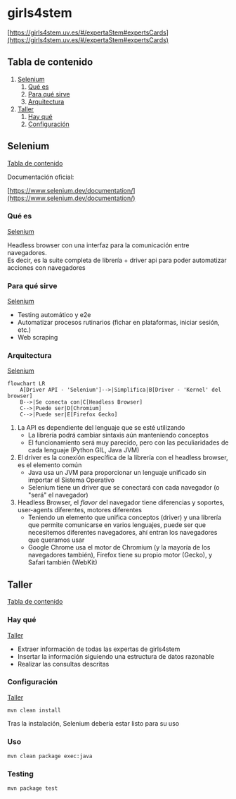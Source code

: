 # girls4stem

[https://girls4stem.uv.es/#/expertaStem#expertsCards](https://girls4stem.uv.es/#/expertaStem#expertsCards)

## Tabla de contenido

1. [Selenium](#selenium)
   1. [Qué es](#qué-es)
   1. [Para qué sirve](#para-qué-sirve)
   1. [Arquitectura](#arquitectura)
1. [Taller](#taller)
   1. [Hay qué](#hay-qué)
   1. [Configuración](#configuración)

## Selenium

[Tabla de contenido](#tabla-de-contenido)

Documentación oficial:

[https://www.selenium.dev/documentation/](https://www.selenium.dev/documentation/)

### Qué es

[Selenium](#selenium)

Headless browser con una interfaz para la comunicación entre navegadores.\
Es decir, es la suite completa de librería + driver api para poder automatizar acciones con navegadores

### Para qué sirve

[Selenium](#selenium)

- Testing automático y e2e
- Automatizar procesos rutinarios (fichar en plataformas, iniciar sesión, etc.)
- Web scraping

### Arquitectura

[Selenium](#selenium)

```mermaid
flowchart LR
    A[Driver API - 'Selenium']-->|Simplifica|B[Driver - 'Kernel' del browser]
    B-->|Se conecta con|C[Headless Browser]
    C-->|Puede ser|D[Chromium]
    C-->|Puede ser|E[Firefox Gecko]
```

1. La API es dependiente del lenguaje que se esté utilizando
   - La librería podrá cambiar sintaxis aún manteniendo conceptos
   - El funcionamiento será muy parecido, pero con las peculiaridades de cada lenguaje (Python GIL, Java JVM)
1. El driver es la conexión específica de la librería con el headless browser, es el elemento común
   - Java usa un JVM para proporcionar un lenguaje unificado sin importar el Sistema Operativo
   - Selenium tiene un driver que se conectará con cada navegador (o "será" el navegador)
1. Headless Browser, el _flavor_ del navegador tiene diferencias y soportes, user-agents diferentes, motores diferentes
   - Teniendo un elemento que unifica conceptos (driver) y una librería que permite comunicarse en varios lenguajes, puede ser que necesitemos diferentes navegadores, ahí entran los navegadores que queramos usar
   - Google Chrome usa el motor de Chromium (y la mayoría de los navegadores también), Firefox tiene su propio motor (Gecko), y Safari también (WebKit)

## Taller

[Tabla de contenido](#tabla-de-contenido)

### Hay qué

[Taller](#taller)

- Extraer información de todas las expertas de girls4stem
- Insertar la información siguiendo una estructura de datos razonable
- Realizar las consultas descritas

### Configuración

[Taller](#taller)

```
mvn clean install
```

Tras la instalación, Selenium debería estar listo para su uso

### Uso

```
mvn clean package exec:java
```

### Testing

```
mvn package test
```
